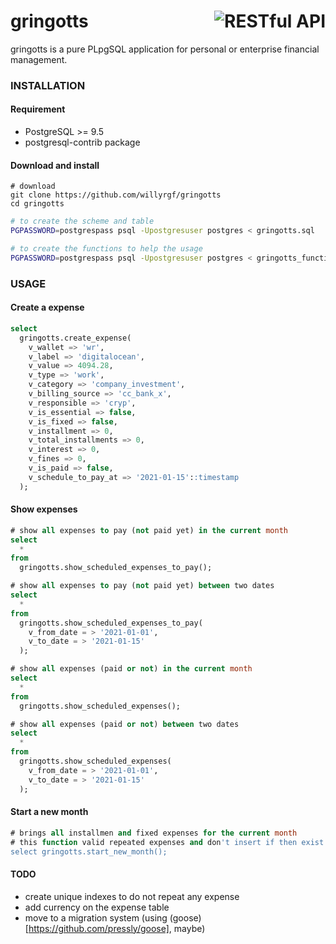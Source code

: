 # <img align="right" src="https://vignette.wikia.nocookie.net/harrypotter/images/e/e3/Potter_vault.jpg/revision/latest/scale-to-width-down/400" alt="RESTful API" title="RESTful API"> gringotts
gringotts is a pure PLpgSQL application for personal or enterprise financial management.


### INSTALLATION

#### Requirement
- PostgreSQL >= 9.5
- postgresql-contrib package

#### Download and install 
```
# download
git clone https://github.com/willyrgf/gringotts
cd gringotts
```
```sh
# to create the scheme and table
PGPASSWORD=postgrespass psql -Upostgresuser postgres < gringotts.sql

# to create the functions to help the usage
PGPASSWORD=postgrespass psql -Upostgresuser postgres < gringotts_functions.sql
```

### USAGE

#### Create a expense
```sql
select
  gringotts.create_expense(
    v_wallet => 'wr',
    v_label => 'digitalocean',
    v_value => 4094.28,
    v_type => 'work',
    v_category => 'company_investment',
    v_billing_source => 'cc_bank_x',
    v_responsible => 'cryp',
    v_is_essential => false,
    v_is_fixed => false,
    v_installment => 0,
    v_total_installments => 0,
    v_interest => 0,
    v_fines => 0,
    v_is_paid => false,
    v_schedule_to_pay_at => '2021-01-15'::timestamp
  );
```

#### Show expenses
```sql
# show all expenses to pay (not paid yet) in the current month
select
  *
from
  gringotts.show_scheduled_expenses_to_pay();

# show all expenses to pay (not paid yet) between two dates
select
  *
from
  gringotts.show_scheduled_expenses_to_pay(
    v_from_date = > '2021-01-01',
    v_to_date = > '2021-01-15'
  );
```

```sql
# show all expenses (paid or not) in the current month
select
  *
from
  gringotts.show_scheduled_expenses();

# show all expenses (paid or not) between two dates
select
  *
from
  gringotts.show_scheduled_expenses(
    v_from_date = > '2021-01-01',
    v_to_date = > '2021-01-15'
  );
```

#### Start a new month
```sql
# brings all installmen and fixed expenses for the current month 
# this function valid repeated expenses and don't insert if then exist
select gringotts.start_new_month();
```

#### TODO
- create unique indexes to do not repeat any expense
- add currency on the expense table
- move to a migration system (using (goose)[https://github.com/pressly/goose], maybe)


